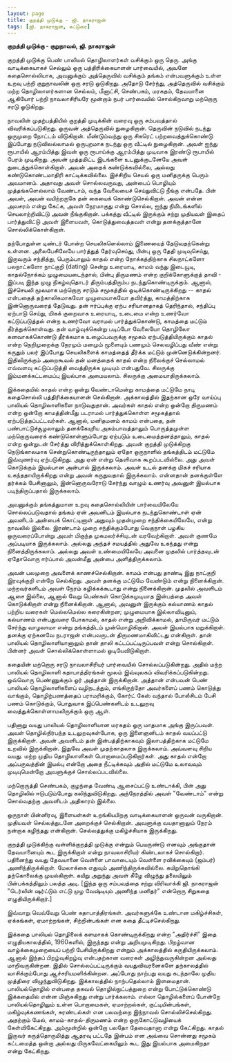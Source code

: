 ```yaml
---
layout: page
title: குறத்தி முடுக்கு - ஜி. நாகராஜன்
tags: [ஜி. நாகராஜன், கட்டுரை]
---
```


**குறத்தி முடுக்கு - குறுநாவல், ஜி. நாகராஜன்**

குறத்தி முடுக்கு பெண் பாலியல் தொழிலாளர்கள் வசிக்கும் ஒரு தெரு.  அங்கு வாடிக்கையாகச் செல்லும் ஒரு பத்திரிக்கையாளன் பார்வையில், அவனே கதைசொல்லியாக, அவனுக்கும் அத்தெருவில் வசிக்கும் தங்கம் என்பவளுக்கும் உள்ள உறவு பற்றி குறுநாவலின் ஒரு சரடு ஓடுகிறது. அதோடு சேர்ந்து, அத்தெருவில் வசிக்கும் மற்ற தொழிலாளர்களான செல்லம், மீனாட்சி, செண்பகம், மரகதம், தேவயானை ஆகியோர் பற்றி நாவலாசிரியரே மூன்றாம் நபர் பார்வையில் சொல்கிறவாறு மற்றொரு சரடு ஓடுகிறது. 

நாவலின் முதற்பத்தியில் குறத்தி முடிக்கின் வரைவு ஒரு சம்பவத்தால் விவரிக்கப்படுகிறது. ஒருவன் அத்தெருவில் நுழைகிறான். தெருவின் நடுவில் நடந்து ஒருமுறை நோட்டம் விடுகிறான். மீண்டும்வந்து ஒரு சிகரெட் பற்றவைத்துக்கொண்டு இப்போது நடுவிலல்லாமல் ஒருபுறமாக நடந்து ஒரு வீட்டில் நுழைகிறான். அவள் ஐந்து ரூபாயில் ஆரம்பித்து இவன் ஒரு ரூபாய்க்கு ஆரம்பித்து முடிவாக இரண்டு ரூபாயில் பேரம் முடிகிறது. அவன் முத்தமிட்ட இடங்களை உடனுக்குடனேயே அவள் துடைத்துக்கொள்கிறாள். அவன் அதைக் கண்டுக்கவில்லை, அல்லது கண்டுகொண்டமாதிரி காட்டிக்கவில்லை. இச்சிறிய செயல் ஒரு மனிதருக்கு பெரும் அவமானம். அதாவது அவள் சொல்லவருவது, அன்பைப் பொழியும் முத்தங்களெல்லாம் வேண்டாம், வந்த வேலையைச் செய்துவிட்டு நீங்கு என்பதே. பின் அவள், அவன் வயிற்றருகே தன் கையைக் கொண்டுசெல்கிறாள். அவன் என்ன அவசரம் என்று கேட்க, அவள் நேரமாகுது என்று சொல்ல, ஐந்து நிமிடங்களில் செயலாற்றிவிட்டு அவன் நீங்குகிறான். பக்கத்து வீட்டில் இருக்கும் சற்று முதியவள் இதைப் பார்த்துவிட்டு அவள் இளையவள், கொடுத்துவைத்தவள் என்று தனக்குத்தானே சொல்லிக்கொள்கிறாள். 

தற்போதுள்ள டிண்டர் போன்ற செயலிகளெல்லாம் இணையைத் தேடுவதற்கென்று உள்ளன. அலைபேசிலேயே பார்த்துத் தேர்வுசெய்து, பின்பு ஒரு தேதி முடிவுசெய்து, இருவரும் சந்தித்து, பெரும்பாலும் காதல் என்ற நோக்கத்திற்காக சிலநாட்களோ பலநாட்களோ நாட்குறி (dating) சென்று உரையாடி, காமம் வந்து இடையூடி, காதல்நோக்கம் முழுமையடைந்தால், பின்பு திருமணம் என்ற குறிக்கோளுக்குத் தாவி - இப்படி இந்த முழு நிகழ்வுதொடர் திரும்பத்திரும்ப நடந்துகொண்டிருக்கும். ஆனால், இச்செயலி மூலமாக மற்றொரு சரடும் சமூகத்தில் ஓடிக்கொண்டிருக்கிறது -- காதல் என்பதைத் தற்காலிகமாகவோ முழுமையாகவோ தவிர்த்து, காமத்திற்காக இன்னொருவரைத் தேடுவது. தன் ஈர்ப்புக்கு ஏற்ப சரியானதாகத் தெரிந்தால், சந்திப்பு ஏற்பாடு செய்து, மிகக் குறைவாக உரையாடி, உடைமை என்ற உணர்வோ கட்டுப்படுத்தல் என்ற உணர்வோ வராமல் பார்த்துக்கொண்டு, காமத்தை மட்டும் தீர்த்துக்கொள்வது. தன் வாழ்வுக்கென்று படிப்போ வேலையோ தொழிலோ கனவாகக்கொண்டு தீர்க்கமாக உழைப்பவருக்கு சமூகம் ஏற்படுத்தியிருக்கும் காதல் என்ற நெறிமுறைக்கு நேரமும் மனமும் மூளையும் பணமும் செலவழிப்பது வீண் என்று கருதும் பலர் இப்போது செயலிகளைக் காமத்தைத் தீர்க்க மட்டும் முன்னெடுக்கின்றனர். இதிலிருக்கும் அறைகூவல் தன் மனத்தைக் காதல் என்ற நிலைக்குச் செல்லாமல் எவ்வளவு கட்டுப்படுத்தி வைத்திருக்க முடியும் என்பதுவே. சிலருக்கு இம்மனக்கட்டமைப்பு இயல்பாக அமையலாம். சிலருக்கு அமையாதிருக்கலாம்.

இக்கதையில் காதல் என்ற ஒன்று வேண்டாமென்று காமத்தை மட்டுமே நாடி கதைசொல்லி பத்திரிக்கையாளன் செல்கிறான். அக்காலத்தில் இதற்கான ஒரே வாய்ப்பு பாலியல் தொழிலாளிகளை நாடுவதுதான். அவர்கள் காதல் என்ற ஒன்றோ திருமணம் என்ற ஒன்றோ காமத்தின்மீது படராமல் பார்த்துக்கொள்ள சமூகத்தால் ஏற்படுத்தப்பட்டவர்கள். ஆனால், மனிதமனம் காமம் என்பதை, தன் பண்பாட்டுச்சூழலாலும் தனக்கேயுரிய அகம்பாவத்தாலும் பொருத்தமுள்ள மற்றொருவரைக் கண்டுகொள்ளும்போது ஏற்படும் உடைமைத்தனத்தாலும், காதல் என்ற ஒன்றுடன் சேர்த்து விரித்துக்கொள்கிறது. அவன் குறத்தி முடுக்கிறகு நெடுங்காலமாக சென்றுகொண்டிருந்தாலும் ஏதோ ஒருநாளில் தங்கத்திடம் மட்டுமே இவ்வுணர்வு ஏற்படுகிறது. அது ஏன் என்று தெளிவாக கூறப்படவில்லை. அது அவள் கொடுக்கும் இயல்பான அன்பால் இருக்கலாம். அவள் உடல் தனக்கு மிகச் சரியாக உகந்ததாயிருக்கிறது என்று அவன் கருதுவதால் இருக்கலாம். என்னதான் தனக்குள்ளே தர்க்கம் பேசினாலும், இன்னொருவரோடு சேர்ந்து வாழும் உணர்வு அவனுள் இயல்பாக படிந்திருப்பதால் இருக்கலாம். 

அவனுக்கும் தங்கத்துமான உறவு கதைசொல்லியின் பார்வையிலேயே சொல்லப்படுவதால் தங்கம் ஏன் அவனிடம் இயல்பாக நடந்துகொண்டாள் ஏன் அவனிடம் அன்பைக் கொட்டினாள் அதுவும் முதன்முறை சந்திக்கையிலேயே, என்று நாவலில் இல்லை. இரண்டாம் முறை சந்திக்கும்போது வெகுநாள் பழகிய ஒருவரைப்போன்று அவள் மிகுந்த முகமலர்ச்சியுடன் வரவேற்கிறாள். அவள் குணமே அப்படியாக இருக்கலாம். அல்லது அந்தச் சமயத்தில் அதுவே உகந்தது என்று நினைத்திருக்கலாம். அல்லது அவள் உண்மையிலேயே அவனை முதலில் பார்த்தவுடன் ஏதோவொரு ஈர்ப்பால் அவன்மீது அன்பை அளித்திருக்கலாம். 

அவன் பலமுறை அவளைக் காணச்செல்கிறான். காமம் என்பது தாண்டி இது நாட்குறி இரவுக்குறி என்றே செல்கிறது. அவள் தனக்கு மட்டுமே வேண்டும் என்று நினைக்கிறான். மற்றவர்களிடம் அவள் நேரம் கழிக்கக்கூடாது என்று நினைக்கிறான். முதலில் அவளிடம் ஆசை இல்லை, ஆனால் வேறு பெண்கள் கொடுக்கமுடியாத இன்பத்தை அவள் கொடுக்கிறாள் என்று நினைக்கிறான். ஆனால், அவனுள் இருக்கும் கல்யாணம் காதல் பற்றிய வரைகள் மெல்லமெல்ல கரைகின்றன; முழுமையாக இல்லாவிடினும், கல்யாணம் என்பதுவரை போகாமல், காதல் என்று அறிவிக்காமல், தாமிருவர் மட்டும் சேர்ந்து வாழலாமா என்று தங்கத்திடம் முன்மொழிகிறான். அவள் இயல்பாக மறுக்கிறாள். தனக்கு ஏற்கனவே நடராஜன் என்பவருடன் திருமணமாகிவிட்டது என்கிறாள்.  தான் பாலியல் தொழிலாளியானாலும் தான் தாலி கட்டப்பட்டிருப்பவள் என்று சொல்கிறாள். பின்னர் அவள் சொல்லிக்கொள்ளாமல் ஓடியேவிடுகிறாள். 

கதையின் மற்றொரு சரடு நாவலாசிரியர் பார்வையில் சொல்லப்படுகின்றது. அதில் மற்ற பாலியல் தொழிலாளி கதாபாத்திரங்கள் மூலம் இவ்வுலகம் விவரிக்கப்படுகின்றது. ஒவ்வொரு பெண்ணுக்கும் ஓர் அத்தான் இருக்கிறான். அத்தான் என்பவன் பெண் பாலியல் தொழிலாளிகளைப் வழிநடத்தும், எங்கிருந்தோ அவர்களைப் பணம் கொடுத்து வாங்கும், தொழிற்பணத்தைப் பராமரிக்கும், கோர்ட் கேஸ் வந்தால் போலீசிடம் பேசி பணம் கொடுக்கும், பொதுவாக இப்பெண்களிடம் உடலுறவு வைத்துக்கொள்ளாமலிருக்கும் ஒரு ஆள். 

பதினாறு வயது பாலியல் தொழிலாளியான மரகதம் ஒரு மாதமாக அங்கு இருப்பவள். அவள் தொழில்நிர்பந்த உடலுறவுகள்போக, ஒரு இளைஞனிடம் காதல் வயப்பட்டு இருக்கிறாள். அவன் அவளிடம் தன் இன்பத்திற்காகவும் இலாபத்திற்காக மட்டுமே உறவில் இருக்கிறான். இதுவே அவள் முதற்காதலாக இருக்கலாம். அவ்வளவு சிறிய வயது. மற்ற முதிய தொழிலாளிகள் பொறாமைப்படுகிறார்கள். அது காதல் என்றோ அப்பருவத்தின் இயல்பு என்றோ அதை நீட்டிக்கவும் அதில் மட்டுமே உலாவவும் முடியுமென்றோ அவளுக்குச் சொல்லப்படவில்லை. 

மற்றொருத்தி செண்பகம், குழந்தை வேண்டி ஆசைப்பட்டு உண்டாக்கி, பின் அது தொழிலில் ஈடுபடும்போது கலிந்துவிடுகிறது. அந்நேரத்தில் அவள் "வேண்டாம்" என்று சொல்வதற்கு அவளிடம் அதிகாரம் இல்லை.

ஒருநாள் பின்னிரவு, இளையள்கள் உறங்கியபிறகு வாடிக்கையாளன் ஒருவன் வருகிறான். முதியவள் செல்லத்துடனே அறைக்குச் செல்கிறான். அவளுக்கு வயதானாலும் நேரம் நன்றாக கழிந்தது என்கிறான். செல்லத்துக்கு மகிழ்ச்சியாக இருக்கிறது. 

குறத்தி முடுக்கிற்கு வள்ளிக்குறத்தி முடுக்கு என்றும் பெயருண்டு எனவும் அங்குதான் தேவயானையும் கூட இருக்கிறாள் என்று நாவலாசிரியர் கிண்டலாகச் சொல்கிறார். பதினைந்து வயது தேவயானை வெள்ளை பாவாடையும் வெள்ளை ரவிக்கையும் (ஜம்பர்) அணிந்திருக்கிறாள். மேலாக்கை எதுவும் அணிந்திருக்கவில்லை. கயிறுதொங்கி தற்கொலைக்கு முயல்கிறாள். கயிறு அறுந்து அவள் கீழே விழுந்து தலையிலும் பின்பக்கத்திலும் பலத்த அடி. [இந்த ஒரு சம்பவத்தை சற்று விரிவாக்கி ஜி. நாகராஜன் "டெர்லின் ஷர்ட்டும் எட்டு முழ வேஷ்டியும் அணிந்த மனிதர்" என்றொரு சிறுகதை எழுதியிருக்கிறார்.] 

இவ்வாறு வெவ்வேறு பெண் கதாபாத்திரங்கள். அவர்களுக்கே உண்டான மகிழ்ச்சிகள், ஏக்கங்கள், ஏமாற்றங்கள், சிற்றின்பங்கள் என கதை தீட்டிச்செல்கிறது. 

இக்கதை பாலியல் தொழிலைக் களமாகக் கொண்டிருக்கிறது என்ற "அதிர்ச்சி" இதை எழுதியகாலத்தில், 1960களில், இருந்தது என்று அறியமுடிகிறது. பிறழ்வான வாழ்க்கைமுறையைப் பற்றி பேசியிருக்கிறது என்றும் அக்காலத்தில் கருதியிருக்கலாம். ஆனால் இந்தப் பிறழ்வுகிறழ்வு என்பதற்கான வரைகள் அழிந்துவருகின்றன அல்லது மாறிவருகின்றன. இதில் சொல்லப்பட்டிருக்கும் வயதுவிவரனைகளே தற்காலத்தில் வாசிக்கும்போது ஆச்சரியமளிக்கின்றன. அப்போது நாற்பது வயது கடந்தாலே முதிய முத்திரை விழுந்துவிடுகிறது. இக்காலத்தில் நாற்பதெல்லாம் இளமைதான். பாலியல்தொழில் என்பதை தகவல் தொழில்நுட்பத்துறை என்று போட்டுக்கொண்டு இக்கதையில் என்ன மிஞ்சுகிறது என்று பார்க்கலாம். எல்லா தொழில்களைப் போன்றே பாலியல்தொழிலும் உள்ள பொறாமைகள், ஏமாற்றல்கள், குட்டியின்பங்கள், மகிழ்வுக்கணங்கள், சுரண்டல்கள் என பலவற்றை இந்நாவல் சொல்லிச்செல்கிறது. அதற்கும் மேல், காமம்-காதல்-திருமணம் என்ற ஒருகோட்டுவழியைக் கேள்விகேட்கிறது. அம்மூன்றில் ஒன்றோ பலதோ தேவைதானா என்று கேட்கிறது. காதல் இருவர் கருத்தொருமித்து ஆதரவு பட்டதே இன்பம் என அவ்வை சொன்னது சமூகம் கட்டமைத்த ஒன்றா அல்லது மிருகவேட்கையிலும் கூட இது இயல்பாக அமைகிறதா என்று கேட்கிறது. 


